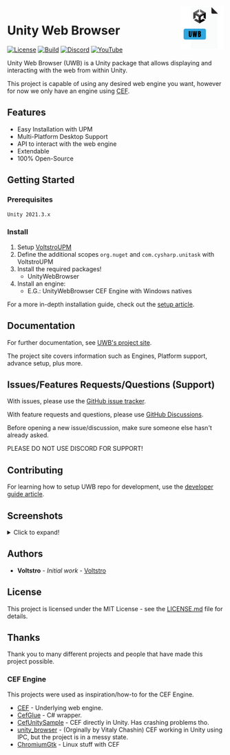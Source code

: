 <img align="right" width="20%" src="media/UWB-Icon.svg">

# Unity Web Browser

[![License](https://img.shields.io/github/license/Voltstro-Studios/UnityWebBrowser.svg)](/LICENSE.md)
[![Build](https://github.com/Voltstro-Studios/UnityWebBrowser/actions/workflows/main.yml/badge.svg)](https://github.com/Voltstro-Studios/UnityWebBrowser/actions/workflows/main.yml)
[![Discord](https://img.shields.io/badge/Discord-Voltstro-7289da.svg?logo=discord)](https://discord.voltstro.dev) 
[![YouTube](https://img.shields.io/badge/Youtube-Voltstro-red.svg?logo=youtube)](https://www.youtube.com/Voltstro)

Unity Web Browser (UWB) is a Unity package that allows displaying and interacting with the web from within Unity.

This project is capable of using any desired web engine you want, however for now we only have an engine using [CEF](https://bitbucket.org/chromiumembedded/cef/).

## Features

- Easy Installation with UPM
- Multi-Platform Desktop Support
- API to interact with the web engine
- Extendable
- 100% Open-Source

## Getting Started

### Prerequisites

```
Unity 2021.3.x
```

### Install

1. Setup [VoltstroUPM](https://github.com/Voltstro/VoltstroUPM#setup)
2. Define the additional scopes `org.nuget` and `com.cysharp.unitask` with VoltstroUPM
3. Install the required packages!
    - UnityWebBrowser
4. Install an engine:
    - E.G.: UnityWebBrowser CEF Engine with Windows natives

For a more in-depth installation guide, check out the [setup article](https://projects.voltstro.dev/UnityWebBrowser/articles/user/setup/).

## Documentation

For further documentation, see [UWB's project site](https://projects.voltstro.dev/UnityWebBrowser/articles/).

The project site covers information such as Engines, Platform support, advance setup, plus more.

## Issues/Features Requests/Questions (Support)

With issues, please use the [GitHub issue tracker](https://github.com/Voltstro-Studios/UnityWebBrowser/issues).

With feature requests and questions, please use [GitHub Discussions](https://github.com/Voltstro-Studios/UnityWebBrowser/discussions).

Before opening a new issue/discussion, make sure someone else hasn't already asked.

PLEASE DO NOT USE DISCORD FOR SUPPORT!

## Contributing

For learning how to setup UWB repo for development, use the [developer guide article](https://projects.voltstro.dev/UnityWebBrowser/articles/dev/dev-guide/).

## Screenshots

<details>
  <summary>Click to expand!</summary>

### [Editor] Google

![Google Screenshot](media/Editor1.webp)

### [Editor] YouTube

![YouTube Screenshot](media/Editor2.webp)

### [Editor] Reddit Old

(Note: New Reddit works fine as well!)

![Old Reddit Screenshot](media/Editor3.webp)

### [Player] Voltstro's Website

![Voltstro](media/Player1.webp)

</details>

## Authors

* **Voltstro** - *Initial work* - [Voltstro](https://github.com/Voltstro)

## License

This project is licensed under the MIT License - see the [LICENSE.md](/LICENSE.md) file for details.

## Thanks

Thank you to many different projects and people that have made this project possible.

### CEF Engine

This projects were used as inspiration/how-to for the CEF Engine.

- [CEF](https://bitbucket.org/chromiumembedded/cef/src/master/) - Underlying web engine.
- [CefGlue](https://gitlab.com/xiliumhq/chromiumembedded/cefglue) - C# wrapper.
- [CefUnitySample](https://github.com/aleab/cef-unity-sample) - CEF directly in Unity. Has crashing problems tho.
- [unity_browser](https://github.com/tunerok/unity_browser) - (Orginally by Vitaly Chashin) CEF working in Unity using IPC, but the project is in a messy state.
- [ChromiumGtk](https://github.com/lunixo/ChromiumGtk) - Linux stuff with CEF